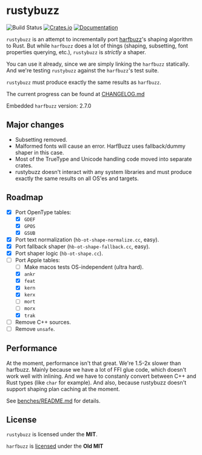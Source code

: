 # rustybuzz
![Build Status](https://github.com/RazrFalcon/rustybuzz/workflows/Rust/badge.svg)
[![Crates.io](https://img.shields.io/crates/v/rustybuzz.svg)](https://crates.io/crates/rustybuzz)
[![Documentation](https://docs.rs/rustybuzz/badge.svg)](https://docs.rs/rustybuzz)

`rustybuzz` is an attempt to incrementally port [harfbuzz](https://github.com/harfbuzz/harfbuzz)'s
shaping algorithm to Rust.
But while `harfbuzz` does a lot of things (shaping, subsetting, font properties querying, etc.),
`rustybuzz` is *strictly* a shaper.

You can use it already, since we are simply linking the `harfbuzz` statically.
And we're testing `rustybuzz` against the `harfbuzz`'s test suite.

`rustybuzz` must produce exactly the same results as `harfbuzz`.

The current progress can be found at [CHANGELOG.md](./CHANGELOG.md)

Embedded `harfbuzz` version: 2.7.0

## Major changes

- Subsetting removed.
- Malformed fonts will cause an error. HarfBuzz uses fallback/dummy shaper in this case.
- Most of the TrueType and Unicode handling code moved into separate crates.
- rustybuzz doesn't interact with any system libraries and must produce exactly the same
  results on all OS'es and targets.

## Roadmap

- [x] Port OpenType tables:
  - [x] `GDEF`
  - [x] `GPOS`
  - [x] `GSUB`
- [x] Port text normalization (`hb-ot-shape-normalize.cc`, easy).
- [x] Port fallback shaper (`hb-ot-shape-fallback.cc`, easy).
- [x] Port shaper logic (`hb-ot-shape.cc`).
- [ ] Port Apple tables:
  - [ ] Make macos tests OS-independent (ultra hard).
  - [x] `ankr`
  - [x] `feat`
  - [x] `kern`
  - [x] `kerx`
  - [ ] `mort`
  - [ ] `morx`
  - [x] `trak`
- [ ] Remove C++ sources.
- [ ] Remove `unsafe`.

## Performance

At the moment, performance isn't that great. We're 1.5-2x slower than harfbuzz.
Mainly because we have a lot of FFI glue code, which doesn't work well with inlining.
And we have to constanly convert between C++ and Rust types (like `char` for example).
And also, because rustybuzz doesn't support shaping plan caching at the moment.

See [benches/README.md](./benches/README.md) for details.

## License

`rustybuzz` is licensed under the **MIT**.

`harfbuzz` is [licensed](https://github.com/harfbuzz/harfbuzz/blob/master/COPYING) under the **Old MIT**
